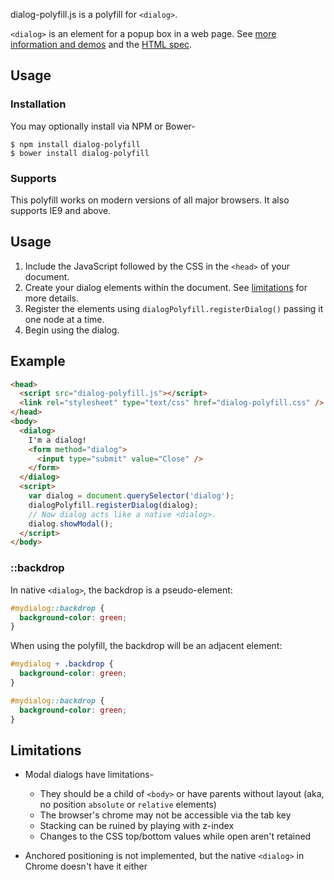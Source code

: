 dialog-polyfill.js is a polyfill for `<dialog>`.

`<dialog>` is an element for a popup box in a web page. See
[more information and demos](http://falken-testing.appspot.com/dialog/index.html)
and the
[HTML spec](http://www.whatwg.org/specs/web-apps/current-work/multipage/commands.html#the-dialog-element).

## Usage

### Installation

You may optionally install via NPM or Bower-

    $ npm install dialog-polyfill
    $ bower install dialog-polyfill

### Supports

This polyfill works on modern versions of all major browsers. It also supports IE9 and above.

## Usage

1. Include the JavaScript followed by the CSS in the `<head>` of your document.
2. Create your dialog elements within the document. See [limitations](#limitations) for more details.
3. Register the elements using `dialogPolyfill.registerDialog()` passing it one node at a time.
4. Begin using the dialog.

## Example

```html
<head>
  <script src="dialog-polyfill.js"></script>
  <link rel="stylesheet" type="text/css" href="dialog-polyfill.css" />
</head>
<body>
  <dialog>
    I'm a dialog!
    <form method="dialog">
      <input type="submit" value="Close" />
    </form>
  </dialog>
  <script>
    var dialog = document.querySelector('dialog');
    dialogPolyfill.registerDialog(dialog);
    // Now dialog acts like a native <dialog>.
    dialog.showModal();
  </script>
</body>
```

### ::backdrop

In native `<dialog>`, the backdrop is a pseudo-element:

```css
#mydialog::backdrop {
  background-color: green;
}
```

When using the polyfill, the backdrop will be an adjacent element:

```css
#mydialog + .backdrop {
  background-color: green;
}

#mydialog::backdrop {
  background-color: green;
}
```

## Limitations

- Modal dialogs have limitations-
  - They should be a child of `<body>` or have parents without layout (aka, no position `absolute` or `relative` elements)
  - The browser's chrome may not be accessible via the tab key
  - Stacking can be ruined by playing with z-index
  - Changes to the CSS top/bottom values while open aren't retained

- Anchored positioning is not implemented, but the native `<dialog>` in Chrome doesn't have it either
